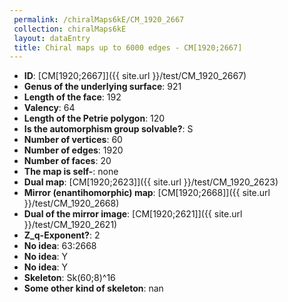 ```yaml
--- 
 permalink: /chiralMaps6kE/CM_1920_2667 
 collection: chiralMaps6kE
 layout: dataEntry
 title: Chiral maps up to 6000 edges - CM[1920;2667]
---
```


- **ID**: [CM[1920;2667]]({{ site.url }}/test/CM_1920_2667)
- **Genus of the underlying surface**: 921
- **Length of the face**: 192
- **Valency**: 64
- **Length of the Petrie polygon**: 120
- **Is the automorphism group solvable?**: S
- **Number of vertices**: 60
- **Number of edges**: 1920
- **Number of faces**: 20
- **The map is self-**: none
- **Dual map**: [CM[1920;2623]]({{ site.url }}/test/CM_1920_2623)
- **Mirror (enantihomorphic) map**: [CM[1920;2668]]({{ site.url }}/test/CM_1920_2668)
- **Dual of the mirror image**: [CM[1920;2621]]({{ site.url }}/test/CM_1920_2621)
- **Z_q-Exponent?**: 2
- **No idea**:  63:2668
- **No idea**: Y
- **No idea**: Y
- **Skeleton**: Sk(60;8)^16
- **Some other kind of skeleton**: nan
